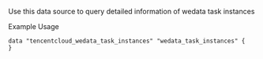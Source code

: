 Use this data source to query detailed information of wedata task instances

Example Usage

```hcl
data "tencentcloud_wedata_task_instances" "wedata_task_instances" {
}
```